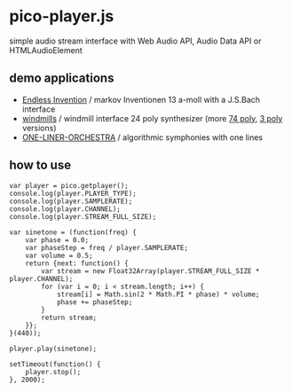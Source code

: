 # pico-player.js
simple audio stream interface with Web Audio API, Audio Data API or HTMLAudioElement


## demo applications
* [Endless Invention](http://mohayonao.herokuapp.com/invention)
    / markov Inventionen 13 a-moll with a J.S.Bach interface
* [windmills](http://mohayonao.herokuapp.com/windmills)
    / windmill interface 24 poly synthesizer (more [74 poly](http://mohayonao.herokuapp.com/windmills?30), [3 poly](http://mohayonao.herokuapp.com/windmills?80) versions)
* [ONE-LINER-ORCHESTRA](http://mohayonao.herokuapp.com/one-liner-orchestra)
    / algorithmic symphonies with one lines


## how to use
    var player = pico.getplayer();
    console.log(player.PLAYER_TYPE);
    console.log(player.SAMPLERATE);
    console.log(player.CHANNEL);
    console.log(player.STREAM_FULL_SIZE);
    
    var sinetone = (function(freq) {
        var phase = 0.0;
        var phaseStep = freq / player.SAMPLERATE;
        var volume = 0.5;
        return {next: function() {
            var stream = new Float32Array(player.STREAM_FULL_SIZE * player.CHANNEL);
            for (var i = 0; i < stream.length; i++) {
                stream[i] = Math.sin(2 * Math.PI * phase) * volume;
                phase += phaseStep;
            }
            return stream;
        }};
    }(440));
    
    player.play(sinetone);
    
    setTimeout(function() {
        player.stop();
    }, 2000);
